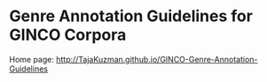 Genre Annotation Guidelines for GINCO Corpora
================================================

Home page: <http://TajaKuzman.github.io/GINCO-Genre-Annotation-Guidelines>
